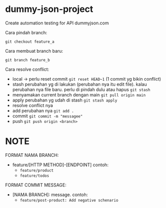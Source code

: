 # dummy-json-project
Create automation testing for API dummyjson.com


Cara pindah branch:
```
git checkout feature_a
```

Cara membuat branch baru:
```
git branch feature_b
```


Cara resolve conflict:

- local -> perlu reset commit
  `git reset HEAD~1` (1 commit yg bikin conflict)
- stash perubahan yg di lakukan (perubahan nya itu edit file). kalau perubahan nya file baru. perlu di pindah dulu atau hapus
  `git stash`
- menyamakan current branch dengan main
  `git pull origin main`
- apply perubahan yg udah di stash
  `git stash apply`
- resolve conflict nya
- add perubahan nya
  `git add .`
- commit
  `git commit -m "messagee"`
- push
  `git push origin <branch>`

# NOTE
FORMAT NAMA BRANCH:

- feature/[HTTP METHOD]-[ENDPOINT] contoh:
    - `feature/product`
    - `feature/todos`

FORMAT COMMIT MESSAGE:
- [NAMA BRANCH]: message. contoh:
    - `feature/post-product: Add negative schenario` 


